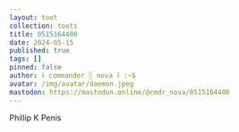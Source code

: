 ```yaml
---
layout: toot
collection: toots
title: 0515164400
date: 2024-05-15
published: true
tags: []
pinned: false
author: ⸸ commander ░ nova ⸸ :~$
avatar: /img/avatar/daemon.jpeg
mastodon: https://mastodon.online/@cmdr_nova/0515164400
---
```


Phillip K Penis
